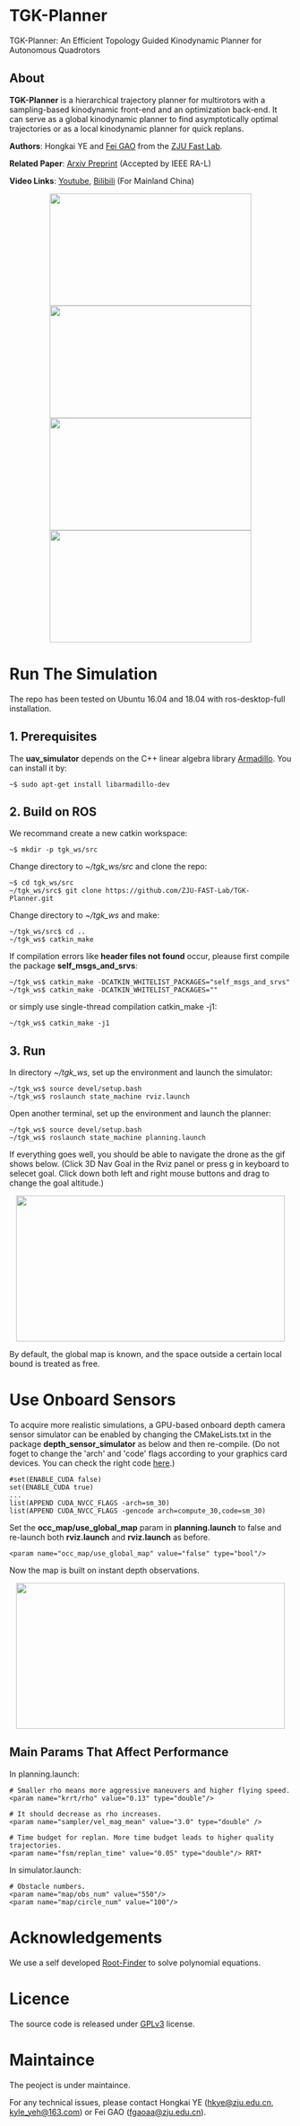 # TGK-Planner
TGK-Planner: An Efficient Topology Guided Kinodynamic Planner for Autonomous Quadrotors

##  About
__TGK-Planner__ is a hierarchical trajectory planner for multirotors with a sampling-based kinodynamic front-end and an optimization back-end.
It can serve as a global kinodynamic planner to find asymptotically optimal trajectories or as a local kinodynamic planner for quick replans.

__Authors__: Hongkai YE and [Fei GAO](https://ustfei.com/) from the [ZJU Fast Lab](http://www.kivact.com/).

__Related Paper__:
[Arxiv Preprint](https://arxiv.org/abs/2008.03468) (Accepted by IEEE RA-L)

__Video Links__: [Youtube](https://youtu.be/nNS0p8h5zAk), [Bilibili](https://www.bilibili.com/video/BV1gA411e7DH) (For Mainland China)

<p align="center">
  <img src="misc/indoor_single.gif" width = "360" height = "200"/>
  <img src="misc/follow.gif" width = "360" height = "200"/>
  <img src="misc/rviz_set.gif" width = "360" height = "200"/>
  <img src="misc/3d_motion_compare.png" width = "360" height = "200"/>
</p>

# Run The Simulation
The repo has been tested on Ubuntu 16.04 and 18.04 with ros-desktop-full installation.

## 1. Prerequisites
The __uav_simulator__ depends on the C++ linear algebra library [Armadillo](http://arma.sourceforge.net/). You can install it by:
```
~$ sudo apt-get install libarmadillo-dev
``` 
## 2. Build on ROS
We recommand create a new catkin workspace:
```
~$ mkdir -p tgk_ws/src
```
Change directory to _~/tgk_ws/src_ and clone the repo:
```
~$ cd tgk_ws/src
~/tgk_ws/src$ git clone https://github.com/ZJU-FAST-Lab/TGK-Planner.git
```
Change directory to _~/tgk_ws_ and make:
```
~/tgk_ws/src$ cd ..
~/tgk_ws$ catkin_make
```
If compilation errors like __header files not found__ occur, pleause first compile the package __self_msgs_and_srvs__:
```
~/tgk_ws$ catkin_make -DCATKIN_WHITELIST_PACKAGES="self_msgs_and_srvs"
~/tgk_ws$ catkin_make -DCATKIN_WHITELIST_PACKAGES=""
```
or simply use single-thread compilation catkin_make -j1:
```
~/tgk_ws$ catkin_make -j1
```

## 3. Run 
In directory _~/tgk_ws_, set up the environment and launch the simulator:
```
~/tgk_ws$ source devel/setup.bash
~/tgk_ws$ roslaunch state_machine rviz.launch
```

Open another terminal, set up the environment and launch the planner:
```
~/tgk_ws$ source devel/setup.bash
~/tgk_ws$ roslaunch state_machine planning.launch
```
If everything goes well, you should be able to navigate the drone as the gif shows below. (Click 3D Nav Goal in the Rviz panel or press g in keyboard to selecet goal. Click down both left and right mouse buttons and drag to change the goal altitude.)

<p align="center">
  <img src="misc/sim_global.gif" width = "480" height = "260"/>
</p>

By default, the global map is known, and the space outside a certain local bound is treated as free.


# Use Onboard Sensors

To acquire more realistic simulations, a GPU-based onboard depth camera sensor simulator can be enabled by changing the CMakeLists.txt in the package __depth_sensor_simulator__ as below and then re-compile. (Do not foget to change the 'arch' and 'code' flags according to your graphics card devices. You can check the right code [here](https://github.com/tpruvot/ccminer/wiki/Compatibility).)
```
#set(ENABLE_CUDA false)
set(ENABLE_CUDA true)
...
list(APPEND CUDA_NVCC_FLAGS -arch=sm_30)
list(APPEND CUDA_NVCC_FLAGS -gencode arch=compute_30,code=sm_30)
```
Set the __occ_map/use_global_map__ param in __planning.launch__ to false and re-launch both __rviz.launch__ and __rviz.launch__ as before.
```
<param name="occ_map/use_global_map" value="false" type="bool"/>
```
Now the map is built on instant depth observations.
<p align="center">
  <img src="misc/sim_local.gif" width = "480" height = "260"/>
</p>

## Main Params That Affect Performance
In planning.launch:
```
# Smaller rho means more aggressive maneuvers and higher flying speed.
<param name="krrt/rho" value="0.13" type="double"/> 

# It should decrease as rho increases.
<param name="sampler/vel_mag_mean" value="3.0" type="double" />

# Time budget for replan. More time budget leads to higher quality trajectories.
<param name="fsm/replan_time" value="0.05" type="double"/> RRT*
```
In simulator.launch:
```
# Obstacle numbers.
<param name="map/obs_num" value="550"/>    
<param name="map/circle_num" value="100"/>   
```
# Acknowledgements
We use a self developed [Root-Finder](https://github.com/ZJU-FAST-Lab/Root-Finder) to solve polynomial equations.

# Licence
The source code is released under [GPLv3](http://www.gnu.org/licenses/) license.

# Maintaince
The peoject is under maintaince.

For any technical issues, please contact Hongkai YE (hkye@zju.edu.cn, kyle_yeh@163.com) or Fei GAO (fgaoaa@zju.edu.cn).